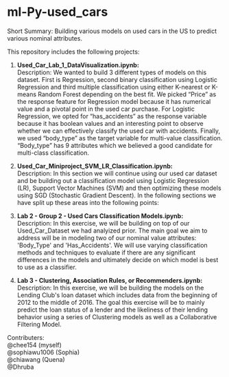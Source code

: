# ml-Py-used_cars
Short Summary: Building various models on used cars in the US to predict various nominal attributes.

This repository includes the following projects:
1. **Used_Car_Lab_1_DataVisualization.ipynb:**<br />
Description: We wanted to build 3 different types of models on this dataset. First is Regression, second binary classification using Logistic Regression and third multiple classification using either K-nearest or K-means Random Forest depending on the best fit. We picked “Price” as the response feature for Regression model because it has numerical value and a pivotal point in the used car purchase. For Logistic Regression, we opted for “has_accidents” as the response variable because it has boolean values and an interesting point to observe whether we can effectively classify the used car with accidents. Finally, we used “body_type” as the target variable for multi-value classification. “Body_type” has 9 attributes which we believed a good candidate for multi-class classification.

2. **Used_Car_Miniproject_SVM_LR_Classification.ipynb:**<br />
Description: In this section we will continue using our used car dataset and be building out a classification model using Logistic Regression (LR), Support Vector Machines (SVM) and then optimizing these models using SGD (Stochastic Gradient Descent). In the following sections we have split up these areas into the following points:

3. **Lab 2 - Group 2 - Used Cars Classification Models.ipynb:**<br />
Description: In this exercise, we will be building on top of our Used_Car_Dataset we had analyized prior. The main goal we aim to address will be in modeling two of our nominal value attributes: 'Body_Type' and 'Has_Accidents'. We will use varying classification methods and techniques to evaluate if there are any significant differences in the models and ultimately decide on which model is best to use as a classifier.

4. **Lab 3 - Clustering, Association Rules, or Recommenders.ipynb:**<br />
Description: In this exercise, we will be building the models on the Lending Club's loan dataset which includes data from the beginning of 2012 to the middle of 2016. The goal this exercise will be to mainly predict the loan status of a lender and the likeliness of their lending behavior using a series of Clustering models as well as a Collaborative Filtering Model.


Contributers:<br />
@chee154 (myself) <br />
@sophiawu1006 (Sophia)<br />
@chiawang (Quena)<br />
@Dhruba
